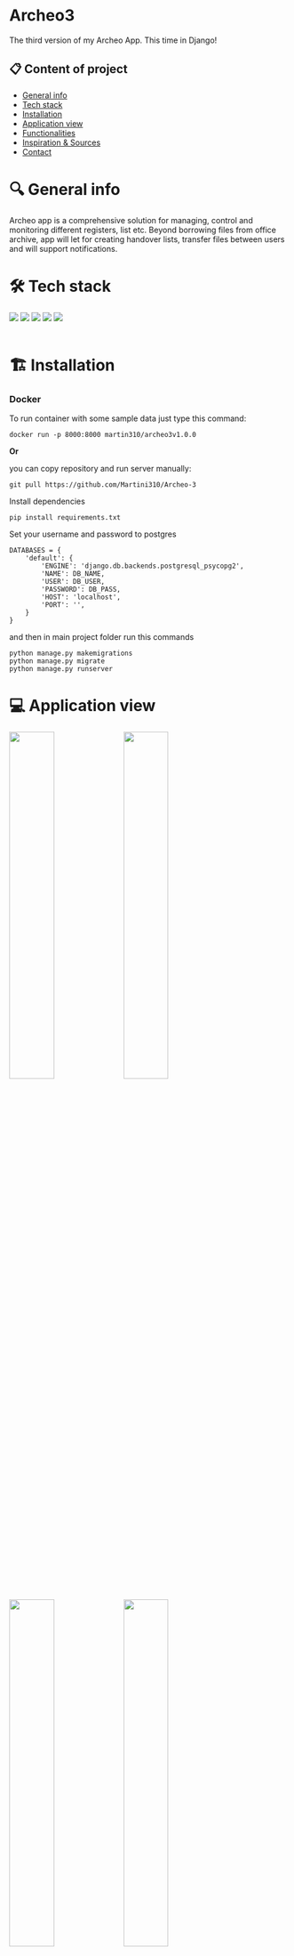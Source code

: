 # Archeo3
The third version of my Archeo App. This time in Django!

## 📋 Content of project
* [General info](#general-info)
* [Tech stack](#tech-stack)
* [Installation](#installation)
* [Application view](#application-view)
* [Functionalities](#functionalities)
* [Inspiration & Sources](#inspiration--sources)
* [Contact](#contact)

# 🔍 General info

Archeo app is a comprehensive solution for managing, control and monitoring different registers, list etc.
Beyond borrowing files from office archive, app will let for creating handover lists, transfer files between users and will support notifications.
# 🛠️ Tech stack

<img src="https://img.shields.io/badge/Django-092E20?style=for-the-badge&logo=django&logoColor=green">
<img src="https://img.shields.io/badge/Python-FFD43B?style=for-the-badge&logo=python&logoColor=blue">
<img src="https://img.shields.io/badge/postgres-%23316192.svg?style=for-the-badge&logo=postgresql&logoColor=white">
<img src="https://img.shields.io/badge/SQLite-07405E?style=for-the-badge&logo=sqlite&logoColor=white">
<img src="https://img.shields.io/badge/Bootstrap-563D7C?style=for-the-badge&logo=bootstrap&logoColor=white">
<br/>
<br/>

# 🏗️ Installation

### **Docker**
To run container with some sample data just type this command:
```
docker run -p 8000:8000 martin310/archeo3v1.0.0
```

**Or** 

you can copy repository and run server manually:
```
git pull https://github.com/Martini310/Archeo-3
```
Install dependencies
```
pip install requirements.txt
```
Set your username and password to postgres
```
DATABASES = {
    'default': {
        'ENGINE': 'django.db.backends.postgresql_psycopg2',
        'NAME': DB_NAME,
        'USER': DB_USER,
        'PASSWORD': DB_PASS,
        'HOST': 'localhost',
        'PORT': '',
    }
}
```
and then in main project folder run this commands
```
python manage.py makemigrations
python manage.py migrate
python manage.py runserver
```

# 💻 Application view

<img src="https://github.com/Martini310/Archeo-3/assets/108935246/721bcc82-615e-43e2-bf4b-585772aadc22" width="40%" height="40%">

<img src="https://github.com/Martini310/Archeo-3/assets/108935246/baef18e4-f351-4150-8e59-fc14c5ced668" width="40%" height="40%">

<img src="https://github.com/Martini310/Archeo-3/assets/108935246/206bc324-2e43-4f59-b128-53a9fddbe8a2" width="40%" height="40%">

<img src="https://github.com/Martini310/Archeo-3/assets/108935246/4b8350a8-f2a7-4981-a182-76a201576fcf" width="40%" height="40%">

<img src="https://github.com/Martini310/Archeo-3/assets/108935246/10911107-08b0-44c3-b271-10567923fa4d" width="40%" height="40%">

<img src="https://github.com/Martini310/Archeo-3/assets/108935246/fb338866-71cd-426b-914b-bdf95cac7204" width="40%" height="40%">

<img src="https://github.com/Martini310/Archeo-3/assets/108935246/1e60fa6d-01c8-4c52-bc40-5b367435b1ea" width="40%" height="40%">

<img src="https://github.com/Martini310/Archeo-3/assets/108935246/7e81e064-ace5-4695-a5ec-f3c57ca33ce0" width="40%" height="40%">



# 🔧  Functionalities

## 🚗 Vehicle
In this module You can manage and control the vehicle files that are taken or return from office archive.
1. Firtst create new order. Add all registration numbers you need and eventually comments to them and send it. In standard there are 10 rows, you can add them if need bigger order.
2. System admin can now print this order and pass it to someone to find the files in achive.
3. Whether they find it or not admin can accept order and give files or reject it. He can do it with particular files instead of all order too.
4. After return admin update record by provide registration number and returner.
5. Every user can check status of all files in any moment. It is possible to filter results by registration number, status or responsible person
6. Additionally user can check his orders and files and if needed transfer them to another user (Another user have to accept new file, if reject - file will go back)
7. Admin can add files directly without creating new order (in case of urgent need), or edit any case (eg. mistakes)
8. Orders to do can be filtered by status. They also have a files to do/all summary. In case when file will be taken and never return, admin can mark it while accepting the order

## 🚶 Driver
This module is very similar to the Vehicle with some minor differences which I will describe here
1. Searching is based on name, surname and PESEL number.
2. Return is based on the PESEL number, and if the driver does not have a PESEL number, then according to the name, surname and date of birth.

## 📃 Transfer List
In this module users can create lists of drivers transfered to the archive.
This is pretty simple
1. User create a list of drivers with all needed informations.
2. After acceptance user can print it.
3. All user can view all lists, filter them and print in any moment. Only admins can edit them.
4. Validation - if driver is ordered or taken in Driver module then it can not be transfered in this list.

# ❓ Inspiration & Sources
Like in previous version of this app, inspiration is the excessive bureaucracy and my faith that this all can be much simpler and faster.

Sources.. Every single video about Django on YouTube :) Ok, not every single one but many many videos. Ofcourse StackOverflow had answer for most problems.

# 📱 Contact
If you have any questions or ideas for development feel free to contact me via email:</br>
📨 [martin.brzezinski@wp.eu](mailto:maritn.brzezinski@wp.eu)

